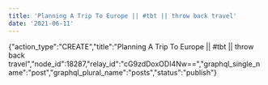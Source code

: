 ```yaml
---
title: 'Planning A Trip To Europe || #tbt || throw back travel'
date: '2021-06-11'
---
```


{"action_type":"CREATE","title":"Planning A Trip To Europe || #tbt || throw back travel","node_id":18287,"relay_id":"cG9zdDoxODI4Nw==","graphql_single_name":"post","graphql_plural_name":"posts","status":"publish"}
